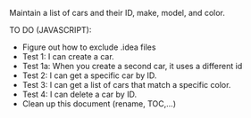 Maintain a list of cars and their ID, make, model, and color.

TO DO (JAVASCRIPT):
- Figure out how to exclude .idea files
- Test 1: I can create a car.
- Test 1a: When you create a second car, it uses a different id
- Test 2: I can get a specific car by ID.
- Test 3: I can get a list of cars that match a specific color.
- Test 4: I can delete a car by ID.  
- Clean up this document (rename, TOC,...)
